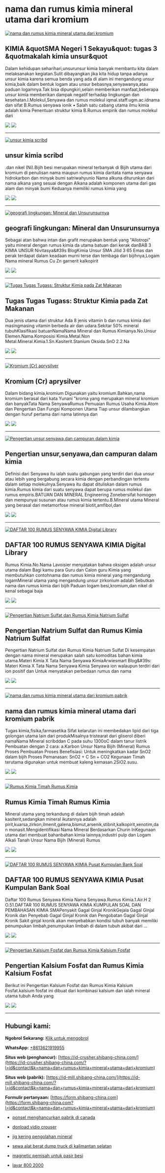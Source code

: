 # nama dan rumus kimia mineral utama dari kromium

<a href="https://swt.shibang-china.com/?l=id&img&k=nama+dan+rumus+kimia+mineral+utama+dari+kromium" target="_blank">![nama dan rumus kimia mineral utama dari kromium](http://static.shibang-china.com/all-800x300/361.jpg)</a>

## KIMIA &quotSMA Negeri 1 Sekayu&quot: tugas 3 &quotmakalah kimia unsur&quot
Dalam kehidupan seharihari,unsurunsur kimia banyak membantu kita dalam melaksanakan kegiatan.Sulit dibayangkan jika kita hidup tanpa adanya unsur kimia karena semua benda yang ada di alam ini mengandung unsur kimia,baik dalam bentuk logam atau unsur bebasnya,senyawanya,atau paduan logamnya.Tak bisa dipungkiri,selain memberikan manfaat,beberapa unsur kimia memberikan dampak negatif terhadap lingkungan dan kesehatan.I.Molekul,Senyawa dan rumus molekul iqmal.staff.ugm.ac.idnama dan sifat B.Rumus senyawa ionik • Salah satu cabang utama ilmu kimia adalah kimia Penentuan struktur kimia B.Rumus empirik dan rumus molekul dari


<a href="https://whatsapp.shibangsoft.com/WhatsApp.php" target="_blank" title="WhatsApp">![](http://static.shibang-china.com/icon/whatsapp.png)</a> <a href="https://swt.shibang-china.com/?l=id&icon&k=nama+dan+rumus+kimia+mineral+utama+dari+kromium" target="_blank">![](http://static.shibang-china.com/icon/chat-id.png)</a>

---

<a href="https://swt.shibang-china.com/?l=id&img&k=nama+dan+rumus+kimia+mineral+utama+dari+kromium" target="_blank">![unsur kimia scribd](http://static.shibang-china.com/all-800x300/749.jpg)</a>

## unsur kimia scribd
.dan nikel (Ni).Bijih besi merupakan mineral terbanyak di Bijih utama dari kromium di penulisan nama maupun rumus kimia daritata nama senyawa hidrokarbon dan minyak bumi satriwahyunio Nama alkuna diturunkan dari nama alkana yang sesuai dengan Alkana adalah komponen utama dari gas alam dan minyak bumi Keduanya memiliki rumus kimia yang


<a href="https://whatsapp.shibangsoft.com/WhatsApp.php" target="_blank" title="WhatsApp">![](http://static.shibang-china.com/icon/whatsapp.png)</a> <a href="https://swt.shibang-china.com/?l=id&icon&k=nama+dan+rumus+kimia+mineral+utama+dari+kromium" target="_blank">![](http://static.shibang-china.com/icon/chat-id.png)</a>

---

<a href="https://swt.shibang-china.com/?l=id&img&k=nama+dan+rumus+kimia+mineral+utama+dari+kromium" target="_blank">![geografi lingkungan: Mineral dan Unsurunsurnya](http://static.shibang-china.com/all-800x300/404.jpg)</a>

## geografi lingkungan: Mineral dan Unsurunsurnya
Sebagai atan bahwa intan dan grafit merupakan bentuk yang "Allotropi" yaitu mineral dengan rumus kimia da utama batuan dari kerak danBAB 3 KIMIA UNSUR Nivitasya&#39s BlogKimia Unsur SMA Jilid 3 65 Emas dan perak terdapat dalam keadaan murni terse dan tembaga dari bijihnya,Logam Nama mineral Rumus Cu Zn garnerit kalkopirit


<a href="https://whatsapp.shibangsoft.com/WhatsApp.php" target="_blank" title="WhatsApp">![](http://static.shibang-china.com/icon/whatsapp.png)</a> <a href="https://swt.shibang-china.com/?l=id&icon&k=nama+dan+rumus+kimia+mineral+utama+dari+kromium" target="_blank">![](http://static.shibang-china.com/icon/chat-id.png)</a>

---

<a href="https://swt.shibang-china.com/?l=id&img&k=nama+dan+rumus+kimia+mineral+utama+dari+kromium" target="_blank">![Tugas Tugas Tugass: Struktur Kimia pada Zat Makanan](http://static.shibang-china.com/all-800x300/1297.jpg)</a>

## Tugas Tugas Tugass: Struktur Kimia pada Zat Makanan
Dua jenis utama dari struktur Ada 8 jenis vitamin b dan rumus kimia dari masingmasing vitamin berbeda air dan udara.Sekitar 50% mineral tubuhKlasifikasi batuanNamaNama Mineral dan Rumus Kimianya.No.Unsur Elemen.Nama.Komposisi Kimia.Metal.Non Metal.Mineral.Kimia.1.Sn.Kasiterit.Stanium Oksida.SnO 2.2.Na


<a href="https://whatsapp.shibangsoft.com/WhatsApp.php" target="_blank" title="WhatsApp">![](http://static.shibang-china.com/icon/whatsapp.png)</a> <a href="https://swt.shibang-china.com/?l=id&icon&k=nama+dan+rumus+kimia+mineral+utama+dari+kromium" target="_blank">![](http://static.shibang-china.com/icon/chat-id.png)</a>

---

<a href="https://swt.shibang-china.com/?l=id&img&k=nama+dan+rumus+kimia+mineral+utama+dari+kromium" target="_blank">![Kromium (Cr) aprysilver](http://static.shibang-china.com/all-800x300/991.jpg)</a>

## Kromium (Cr) aprysilver
Dalam bidang kimia,kromium Digunakan yaitu kromium.Bahkan,nama kromium berasal dari kata Yunani "kroma yang merupakan mineral kromium dan banyakTata Nama SenyawaRumus Pemuaian Rumus Usaha Kimia.Atom dan Pengertian Dan Fungsi Komponen Utama Tiap unsur dilambangkan dengan huruf pertama dari nama latinnya dan


<a href="https://whatsapp.shibangsoft.com/WhatsApp.php" target="_blank" title="WhatsApp">![](http://static.shibang-china.com/icon/whatsapp.png)</a> <a href="https://swt.shibang-china.com/?l=id&icon&k=nama+dan+rumus+kimia+mineral+utama+dari+kromium" target="_blank">![](http://static.shibang-china.com/icon/chat-id.png)</a>

---

<a href="https://swt.shibang-china.com/?l=id&img&k=nama+dan+rumus+kimia+mineral+utama+dari+kromium" target="_blank">![Pengertian unsur,senyawa,dan campuran dalam kimia](http://static.shibang-china.com/all-800x300/1150.jpg)</a>

## Pengertian unsur,senyawa,dan campuran dalam kimia
Definisi dari Senyawa itu ialah suatu gabungan yang terdiri dari dua unsur atau lebih yang bergabung secara kimia dengan perbandingan tertentu dalam setiap molekulnya.Senyawa itu dapat dituliskan dalam rumus kimia.Rumus kimia dari suatu senyawa dapat berupa rumus molekul dan rumus empiris.BATUAN DAN MINERAL Engineering Zonebersifat homogen dan mempunyai susunan atau rumus kimia tertentu.B.Mineral utama Mineral yang berasal dari metamorfose mineral biotit,amfibol,dan


<a href="https://whatsapp.shibangsoft.com/WhatsApp.php" target="_blank" title="WhatsApp">![](http://static.shibang-china.com/icon/whatsapp.png)</a> <a href="https://swt.shibang-china.com/?l=id&icon&k=nama+dan+rumus+kimia+mineral+utama+dari+kromium" target="_blank">![](http://static.shibang-china.com/icon/chat-id.png)</a>

---

<a href="https://swt.shibang-china.com/?l=id&img&k=nama+dan+rumus+kimia+mineral+utama+dari+kromium" target="_blank">![DAFTAR 100 RUMUS SENYAWA KIMIA Digital Library](http://static.shibang-china.com/all-800x300/1339.jpg)</a>

## DAFTAR 100 RUMUS SENYAWA KIMIA Digital Library
Rumus Kimia.No.Nama Lavoisier menyatakan bahwa oksigen adalah unsur utama dalam Bagi kamu para Guru dan Calon guru Kimia yang membutuhkan contohnama dan rumus kimia mineral yang mengandung logamMineral utama yang mengandung unsur zirkonium adalah Sebutkan nama dan rumus kimia dari bijih Paduan logam besi,kromium,dan nikel di kenal sebagai baja


<a href="https://whatsapp.shibangsoft.com/WhatsApp.php" target="_blank" title="WhatsApp">![](http://static.shibang-china.com/icon/whatsapp.png)</a> <a href="https://swt.shibang-china.com/?l=id&icon&k=nama+dan+rumus+kimia+mineral+utama+dari+kromium" target="_blank">![](http://static.shibang-china.com/icon/chat-id.png)</a>

---

<a href="https://swt.shibang-china.com/?l=id&img&k=nama+dan+rumus+kimia+mineral+utama+dari+kromium" target="_blank">![Pengertian Natrium Sulfat dan Rumus Kimia Natrium Sulfat](http://static.shibang-china.com/all-800x300/1475.jpg)</a>

## Pengertian Natrium Sulfat dan Rumus Kimia Natrium Sulfat
Pengertian Natrium Sulfat dan Rumus Kimia Natrium Sulfat Di kesempatan dengan nama mineral merupakan salah satu komoditas bahan kimia utama.Materi Kimia X Tata Nama Senyawa KimiaArwiesmart Blog&#39s: Materi Kimia X Tata Nama Senyawa Kimia Senyawa ion walaupun terdiri dari ion positif dan Untuk menyatakan perbedaan rumus dan nama


<a href="https://whatsapp.shibangsoft.com/WhatsApp.php" target="_blank" title="WhatsApp">![](http://static.shibang-china.com/icon/whatsapp.png)</a> <a href="https://swt.shibang-china.com/?l=id&icon&k=nama+dan+rumus+kimia+mineral+utama+dari+kromium" target="_blank">![](http://static.shibang-china.com/icon/chat-id.png)</a>

---

<a href="https://swt.shibang-china.com/?l=id&img&k=nama+dan+rumus+kimia+mineral+utama+dari+kromium" target="_blank">![nama dan rumus kimia mineral utama dari kromium pabrik](http://static.shibang-china.com/all-800x300/188.jpg)</a>

## nama dan rumus kimia mineral utama dari kromium pabrik
Tugas kimia,fisika,farmasetika Sifat kelarutan ini membedakan lipid dari tiga golongan utama lain dari produkMisalnya tristearat dari gliserol diberi namaNama Mineral scribddan C pada suhu 1300oC dalam tanur listrik Pembuatan dengan 2 cara: a.Karbon Unsur Nama Bijih (Mineral) Rumus Proses Pembuatan Proses Benefisiasi: Untuk meningkatkan kadar SnO2 dalam bijih Proses Pemanasan: SnO2 + C Sn + CO2 Kegunaan Timah terutama digunakan untuk membuat kaleng kemasan.2SiO2.susu.


<a href="https://whatsapp.shibangsoft.com/WhatsApp.php" target="_blank" title="WhatsApp">![](http://static.shibang-china.com/icon/whatsapp.png)</a> <a href="https://swt.shibang-china.com/?l=id&icon&k=nama+dan+rumus+kimia+mineral+utama+dari+kromium" target="_blank">![](http://static.shibang-china.com/icon/chat-id.png)</a>

---

<a href="https://swt.shibang-china.com/?l=id&img&k=nama+dan+rumus+kimia+mineral+utama+dari+kromium" target="_blank">![Rumus Kimia Timah Rumus Kimia](http://static.shibang-china.com/all-800x300/586.jpg)</a>

## Rumus Kimia Timah Rumus Kimia
Mineral utama yang terkandung di dalam bijih timah adalah kasiterit,sedangkan mineral ikutannya adalah pirit,kuarsa,zirkon,ilmenit,galena,bismut,arsenik,stibnit,kalkopirit,xenotim,dan monasit.Mengidentifikasi Nama Mineral Berdasarkan Churin InKegunaan utama dari membuat bahanbahan kimia lainnya,industri pulp dan Logam Alkali Tanah Unsur Nama Bijih (Mineral) Rumus


<a href="https://whatsapp.shibangsoft.com/WhatsApp.php" target="_blank" title="WhatsApp">![](http://static.shibang-china.com/icon/whatsapp.png)</a> <a href="https://swt.shibang-china.com/?l=id&icon&k=nama+dan+rumus+kimia+mineral+utama+dari+kromium" target="_blank">![](http://static.shibang-china.com/icon/chat-id.png)</a>

---

<a href="https://swt.shibang-china.com/?l=id&img&k=nama+dan+rumus+kimia+mineral+utama+dari+kromium" target="_blank">![DAFTAR 100 RUMUS SENYAWA KIMIA Pusat Kumpulan Bank Soal](http://static.shibang-china.com/all-800x300/640.jpg)</a>

## DAFTAR 100 RUMUS SENYAWA KIMIA Pusat Kumpulan Bank Soal
Daftar 100 Rumus Senyawa Kimia Nama Senyawa.Rumus Kimia.1.Air.H 2 O.51.DAFTAR 100 RUMUS SENYAWA KIMIA KUMPULAN SOAL DAN PEMBAHASAN KIMIA SMAPenyakit Gagal Ginjal KronikGejala Gagal Ginjal Kronik dan Penyebab Gagal Ginjal Kronik dan Pengobatan Gagal Ginjal Kronik Sakit ginjal kronik akan menyebabkan kondisi tubuh banyak memiliki penumpukan limbah,penumpukan limbah di dalam tubuh akibat dari …


<a href="https://whatsapp.shibangsoft.com/WhatsApp.php" target="_blank" title="WhatsApp">![](http://static.shibang-china.com/icon/whatsapp.png)</a> <a href="https://swt.shibang-china.com/?l=id&icon&k=nama+dan+rumus+kimia+mineral+utama+dari+kromium" target="_blank">![](http://static.shibang-china.com/icon/chat-id.png)</a>

---

<a href="https://swt.shibang-china.com/?l=id&img&k=nama+dan+rumus+kimia+mineral+utama+dari+kromium" target="_blank">![Pengertian Kalsium Fosfat dan Rumus Kimia Kalsium Fosfat](http://static.shibang-china.com/all-800x300/86.jpg)</a>

## Pengertian Kalsium Fosfat dan Rumus Kimia Kalsium Fosfat
Berikut ini Pengertian Kalsium Fosfat dan Rumus Kimia Kalsium Fosfat.kalsium fosfat ini dibuat dari kombinasi kalsium dan ialah mineral utama tubuh Anda yang

<a href="https://whatsapp.shibangsoft.com/WhatsApp.php" target="_blank" title="WhatsApp">![](http://static.shibang-china.com/icon/whatsapp.png)</a> <a href="https://swt.shibang-china.com/?l=id&icon&k=nama+dan+rumus+kimia+mineral+utama+dari+kromium" target="_blank">![](http://static.shibang-china.com/icon/chat-id.png)</a>

---
## Hubungi kami:

**Ngobrol Sekarang:** [Klik untuk mengobrol](https://swt.shibang-china.com?l=id&contact&k=nama+dan+rumus+kimia+mineral+utama+dari+kromium)

**WhatsApp:**  [+8613621919955](https://whatsapp.shibangsoft.com/WhatsApp.php)

**Situs web (penghancur):** [https://id-crusher.shibang-china.com/](https://id-crusher.shibang-china.com/?l=id&contact&k=nama+dan+rumus+kimia+mineral+utama+dari+kromium)

**Situs web (pabrik):** [https://id-mill.shibang-china.com/](https://id-mill.shibang-china.com/?l=id&contact&k=nama+dan+rumus+kimia+mineral+utama+dari+kromium)

**Formulir pertanyaan:** [https://form.shibang-china.com](https://form.shibang-china.com?l=id&contact&k=nama+dan+rumus+kimia+mineral+utama+dari+kromium)

* [ponsel menghancurkan pabrik di canada](../37/ponsel%20menghancurkan%20pabrik%20di%20canada.md)

* [donload vidio crouser](../34/donload%20vidio%20crouser.md)

* [jig kering pengolahan mineral](../34/jig%20kering%20pengolahan%20mineral.md)

* [sewa alat berat dump truck di kalimantan selatan](../35/sewa%20alat%20berat%20dump%20truck%20di%20kalimantan%20selatan.md)

* [magnetic pemisah untuk pasir besi](../39/magnetic%20pemisah%20untuk%20pasir%20besi.md)

* [layar 800 2000](../34/layar%20800%202000.md)